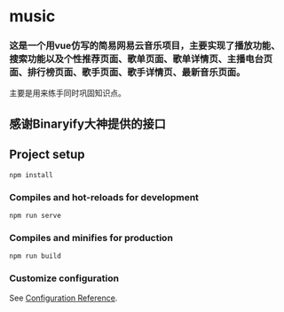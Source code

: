 # music

### 这是一个用vue仿写的简易网易云音乐项目，主要实现了播放功能、搜索功能以及个性推荐页面、歌单页面、歌单详情页、主播电台页面、排行榜页面、歌手页面、歌手详情页、最新音乐页面。

主要是用来练手同时巩固知识点。
## 感谢Binaryify大神提供的接口


## Project setup
```
npm install
```

### Compiles and hot-reloads for development
```
npm run serve
```

### Compiles and minifies for production
```
npm run build
```

### Customize configuration
See [Configuration Reference](https://cli.vuejs.org/config/).
